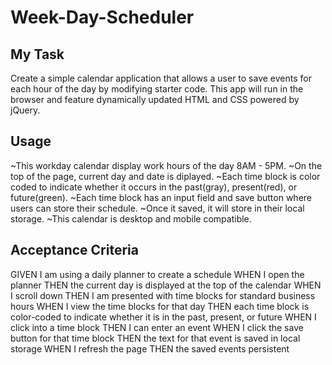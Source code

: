 # Week-Day-Scheduler

## My Task 
Create a simple calendar application that allows a user to save events for each hour of the day by modifying starter code. This app will run in the browser and feature dynamically updated HTML and CSS powered by jQuery.

## Usage
~This workday calendar display work hours of the day 8AM - 5PM.
~On the top of the page, current day and date is diplayed.
~Each time block is color coded to indicate whether it occurs in the past(gray), present(red), or future(green).
~Each time block has an input field and save button where users can store their schedule.
~Once it saved, it will store in their local storage.
~This calendar is desktop and mobile compatible.

## Acceptance Criteria
GIVEN I am using a daily planner to create a schedule
WHEN I open the planner
THEN the current day is displayed at the top of the calendar
WHEN I scroll down
THEN I am presented with time blocks for standard business hours
WHEN I view the time blocks for that day
THEN each time block is color-coded to indicate whether it is in the past, present, or future
WHEN I click into a time block
THEN I can enter an event
WHEN I click the save button for that time block
THEN the text for that event is saved in local storage
WHEN I refresh the page
THEN the saved events persistent
